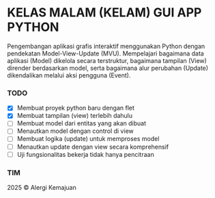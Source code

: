 # KELAS MALAM (KELAM) GUI APP PYTHON

Pengembangan aplikasi grafis interaktif menggunakan Python dengan pendekatan Model-View-Update (MVU). Mempelajari bagaimana data aplikasi (Model) dikelola secara terstruktur, bagaimana tampilan (View) dirender berdasarkan model, serta bagaimana alur perubahan (Update) dikendalikan melalui aksi pengguna (Event).

### TODO

- [x] Membuat proyek python baru dengan flet
- [x] Membuat tampilan (view) terlebih dahulu
- [ ] Membuat model dari entitas yang akan dibuat
- [ ] Menautkan model dengan control di view
- [ ] Membuat logika (update) untuk memproses model
- [ ] Menautkan update dengan view secara komprehensif
- [ ] Uji fungsionalitas bekerja tidak hanya pencitraan

### TIM

2025 © Alergi Kemajuan

